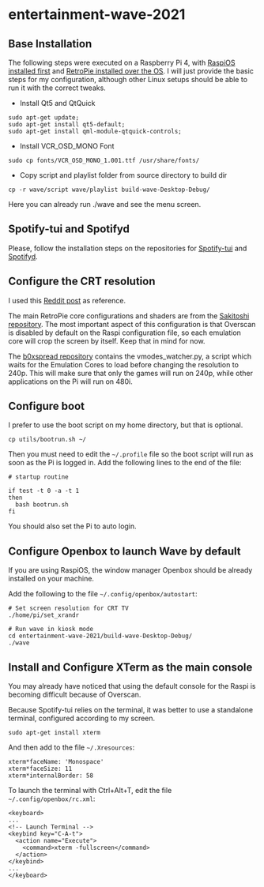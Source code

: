 # entertainment-wave-2021

## Base Installation

The following steps were executed on a Raspberry Pi 4, with [RaspiOS installed first](https://www.raspberrypi.com/documentation/computers/getting-started.html) and [RetroPie installed over the OS](https://retropie.org.uk/docs/Manual-Installation/).
I will just provide the basic steps for my configuration, although other Linux setups should be able to run it with the correct tweaks.

- Install Qt5 and QtQuick
```
sudo apt-get update;
sudo apt-get install qt5-default;
sudo apt-get install qml-module-qtquick-controls;
```
- Install VCR_OSD_MONO Font
```
sudo cp fonts/VCR_OSD_MONO_1.001.ttf /usr/share/fonts/
```
- Copy script and playlist folder from source directory to build dir
```
cp -r wave/script wave/playlist build-wave-Desktop-Debug/
```
Here you can already run ./wave and see the menu screen.

## Spotify-tui and Spotifyd

Please, follow the installation steps on the repositories for [Spotify-tui](https://github.com/Rigellute/spotify-tui) and [Spotifyd](https://github.com/Spotifyd/spotifyd).

## Configure the CRT resolution

I used this [Reddit post](https://www.reddit.com/r/RetroPie/comments/q91tlj/pi4_35mm_to_rca_composite_on_a_crt_240p_now/) as reference.

The main RetroPie core configurations and shaders are from the [Sakitoshi repository](https://github.com/Sakitoshi/retropie-crt-tvout). 
The most important aspect of this configuration is that Overscan is disabled by default on the Raspi configuration file, so each emulation core will crop the screen by itself. Keep that in mind for now.

The [b0xspread repository](https://github.com/b0xspread/rpi4-crt) contains the vmodes_watcher.py, a script which waits for the Emulation Cores to load before changing the resolution to 240p. 
This will make sure that only the games will run on 240p, while other applications on the Pi will run on 480i.

## Configure boot

I prefer to use the boot script on my home directory, but that is optional.

```
cp utils/bootrun.sh ~/
```
Then you must need to edit the `~/.profile` file so the boot script will run as soon as the Pi is logged in. Add the following lines to the end of the file:
```
# startup routine

if test -t 0 -a -t 1
then
  bash bootrun.sh
fi
```
You should also set the Pi to auto login.

## Configure Openbox to launch Wave by default

If you are using RaspiOS, the window manager Openbox should be already installed on your machine.

Add the following to the file `~/.config/openbox/autostart`:

```
# Set screen resolution for CRT TV
./home/pi/set_xrandr

# Run wave in kiosk mode
cd entertainment-wave-2021/build-wave-Desktop-Debug/
./wave
```

## Install and Configure XTerm as the main console

You may already have noticed that using the default console for the Raspi is becoming difficult because of Overscan.

Because Spotify-tui relies on the terminal, it was better to use a standalone terminal, configured according to my screen.

```
sudo apt-get install xterm
```

And then add to the file `~/.Xresources`:
```
xterm*faceName: 'Monospace'
xterm*faceSize: 11
xterm*internalBorder: 58
```
To launch the terminal with Ctrl+Alt+T, edit the file `~/.config/openbox/rc.xml`:
```
<keyboard>
...
<!-- Launch Terminal -->
<keybind key="C-A-t">
  <action name="Execute">
    <command>xterm -fullscreen</command>
  </action>
</keybind>
...
</keyboard>
```
